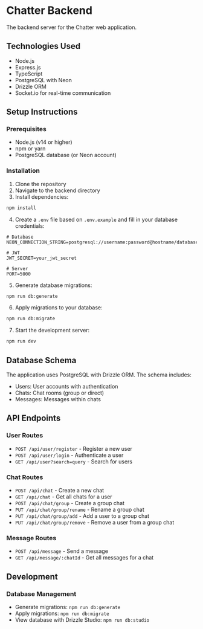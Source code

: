 # Chatter Backend

The backend server for the Chatter web application.

## Technologies Used

- Node.js
- Express.js
- TypeScript
- PostgreSQL with Neon
- Drizzle ORM
- Socket.io for real-time communication

## Setup Instructions

### Prerequisites

- Node.js (v14 or higher)
- npm or yarn
- PostgreSQL database (or Neon account)

### Installation

1. Clone the repository
2. Navigate to the backend directory
3. Install dependencies:

```bash
npm install
```

4. Create a `.env` file based on `.env.example` and fill in your database credentials:

```
# Database
NEON_CONNECTION_STRING=postgresql://username:password@hostname/database

# JWT
JWT_SECRET=your_jwt_secret

# Server
PORT=5000
```

5. Generate database migrations:

```bash
npm run db:generate
```

6. Apply migrations to your database:

```bash
npm run db:migrate
```

7. Start the development server:

```bash
npm run dev
```

## Database Schema

The application uses PostgreSQL with Drizzle ORM. The schema includes:

- Users: User accounts with authentication
- Chats: Chat rooms (group or direct)
- Messages: Messages within chats

## API Endpoints

### User Routes

- `POST /api/user/register` - Register a new user
- `POST /api/user/login` - Authenticate a user
- `GET /api/user?search=query` - Search for users

### Chat Routes

- `POST /api/chat` - Create a new chat
- `GET /api/chat` - Get all chats for a user
- `POST /api/chat/group` - Create a group chat
- `PUT /api/chat/group/rename` - Rename a group chat
- `PUT /api/chat/group/add` - Add a user to a group chat
- `PUT /api/chat/group/remove` - Remove a user from a group chat

### Message Routes

- `POST /api/message` - Send a message
- `GET /api/message/:chatId` - Get all messages for a chat

## Development

### Database Management

- Generate migrations: `npm run db:generate`
- Apply migrations: `npm run db:migrate`
- View database with Drizzle Studio: `npm run db:studio` 